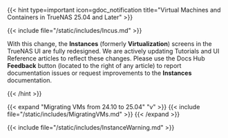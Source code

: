 &NewLine;

{{< hint type=important icon=gdoc_notification title="Virtual Machines and Containers in TrueNAS 25.04 and Later" >}}

{{< include file="/static/includes/Incus.md" >}}

With this change, the **Instances** (formerly **Virtualization**) screens in the TrueNAS UI are fully redesigned.
We are actively updating Tutorials and UI Reference articles to reflect these changes.
Please use the Docs Hub **Feedback** button (located to the right of any article) to report documentation issues or request improvements to the **Instances** documentation.

{{< /hint >}}

{{< expand "Migrating VMs from 24.10 to 25.04" "v" >}}
{{< include file="/static/includes/MigratingVMs.md" >}}
{{< /expand >}}

{{< include file="/static/includes/InstanceWarning.md" >}}
